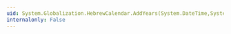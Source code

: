 ```yaml
---
uid: System.Globalization.HebrewCalendar.AddYears(System.DateTime,System.Int32)
internalonly: False
---
```

